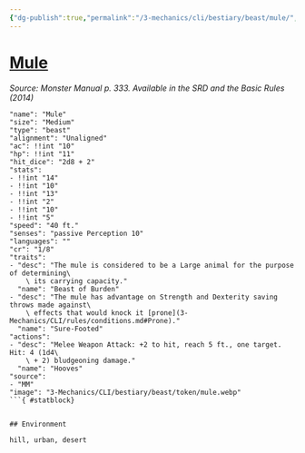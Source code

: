 ```yaml
---
{"dg-publish":true,"permalink":"/3-mechanics/cli/bestiary/beast/mule/","tags":["ttrpg-cli/compendium/src/5e/mm","ttrpg-cli/monster/cr/1-8","ttrpg-cli/monster/environment/desert","ttrpg-cli/monster/environment/hill","ttrpg-cli/monster/environment/urban","ttrpg-cli/monster/size/medium","ttrpg-cli/monster/type/beast"]}
---
```


# [Mule](3-Mechanics\CLI\bestiary\beast/mule.md)
*Source: Monster Manual p. 333. Available in the <span title='Systems Reference Document (5.1)'>SRD</span> and the Basic Rules (2014)*  

```statblock
"name": "Mule"
"size": "Medium"
"type": "beast"
"alignment": "Unaligned"
"ac": !!int "10"
"hp": !!int "11"
"hit_dice": "2d8 + 2"
"stats":
- !!int "14"
- !!int "10"
- !!int "13"
- !!int "2"
- !!int "10"
- !!int "5"
"speed": "40 ft."
"senses": "passive Perception 10"
"languages": ""
"cr": "1/8"
"traits":
- "desc": "The mule is considered to be a Large animal for the purpose of determining\
    \ its carrying capacity."
  "name": "Beast of Burden"
- "desc": "The mule has advantage on Strength and Dexterity saving throws made against\
    \ effects that would knock it [prone](3-Mechanics/CLI/rules/conditions.md#Prone)."
  "name": "Sure-Footed"
"actions":
- "desc": "Melee Weapon Attack: +2 to hit, reach 5 ft., one target. Hit: 4 (1d4\
    \ + 2) bludgeoning damage."
  "name": "Hooves"
"source":
- "MM"
"image": "3-Mechanics/CLI/bestiary/beast/token/mule.webp"
```{ #statblock}


## Environment

hill, urban, desert